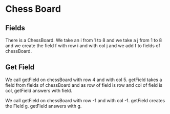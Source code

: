 # Chess Board

## Fields

There is a ChessBoard.
We take an i from 1 to 8
and we take a j from 1 to 8
and we create the field f with row i and with col j
and we add f to fields of chessBoard.

## Get Field

We call getField on chessBoard with row 4 and with col 5.
getField takes a field from fields of chessBoard
and as row of field is row and col of field is col,
getField answers with field.

We call getField on chessBoard with row -1 and with col -1.
getField creates the Field g.
getField answers with g.
